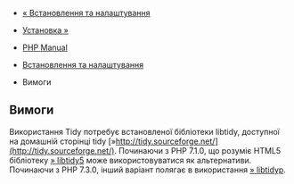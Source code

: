 - [« Встановлення та налаштування](tidy.setup.md)
- [Установка »](tidy.installation.md)

- [PHP Manual](index.md)
- [Встановлення та налаштування](tidy.setup.md)
- Вимоги

## Вимоги

Використання Tidy потребує встановленої бібліотеки libtidy, доступної
на домашній сторінці tidy
[»http://tidy.sourceforge.net/](http://tidy.sourceforge.net/). Починаючи
з PHP 7.1.0, що розуміє HTML5 бібліотеку
[» libtidy5](http://www.md-tidy.org/) може використовуватися як
альтернативи. Починаючи з PHP 7.3.0, інший варіант полягає в
використання [» libtidyp](https://github.com/petdance/tidyp).
